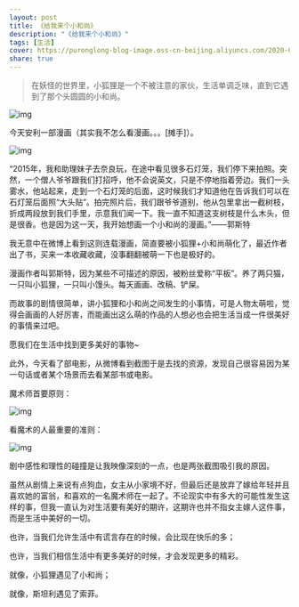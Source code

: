 ```yaml
---
layout: post
title: 《给我来个小和尚》
description: "《给我来个小和尚》"
tags: [生活]
cover: https://puronglong-blog-image.oss-cn-beijing.aliyuncs.com/2020-03-04-054354.jpg
share: true
---
```


> 在妖怪的世界里，小狐狸是一个不被注意的家伙，生活单调乏味，直到它遇到了那个头圆圆的小和尚。

![img](https://puronglong-blog-image.oss-cn-beijing.aliyuncs.com/2020-03-04-054354.jpg)

<!-- more -->

今天安利一部漫画（其实我不怎么看漫画。。。[摊手]）。

![img](https://puronglong-blog-image.oss-cn-beijing.aliyuncs.com/2020-03-04-054857.jpg)

“2015年，我和助理妹子去奈良玩，在途中看见很多石灯笼，我们停下来拍照。突然，一个僧人爷爷跟我们打招呼，他不会说英文，只是不停地指着旁边。我们一头雾水，他站起来，走到一个石灯笼的后面，这时候我们才知道他在告诉我们可以在石灯笼后面照“大头贴”。拍完照片后，我们跟爷爷道别，他从包里拿出一截树枝，折成两段放到我们手里，示意我们闻一下。我一直不知道这支树枝是什么木头，但是很香。也是因为这一天，我开始想画一个小和尚的漫画。”——郭斯特

我无意中在微博上看到这则连载漫画，简直要被小狐狸+小和尚萌化了，最近作者出了书，买来一本收藏收藏，没事翻翻被萌一下也是极好的。

漫画作者叫郭斯特，因为某些不可描述的原因，被粉丝爱称“平板”。养了两只猫，一只叫小狐狸，一只叫小馒头。每天画画、改稿、铲屎。

而故事的剧情很简单，讲小狐狸和小和尚之间发生的小事情，可是人物太萌啦，觉得会画画的人好厉害，而能画出这么萌的作品的人想必也会把生活当成一件很美好的事情来过吧。

愿我们在生活中找到更多美好的事物~

此外，今天看了部电影，从微博看到截图于是去找的资源，发现自己很容易因为某一句话或者某个场景而去看某部书或电影。

魔术师首要原则：

![img](https://puronglong-blog-image.oss-cn-beijing.aliyuncs.com/2020-03-04-1.jpg)

看魔术的人最重要的准则：

![img](https://puronglong-blog-image.oss-cn-beijing.aliyuncs.com/2020-03-04-2.jpg)

剧中感性和理性的碰撞是让我映像深刻的一点，也是两张截图吸引我的原因。

虽然从剧情上来说有点狗血，女主从小家境不好，但最后还是放弃了嫁给年轻并且喜欢她的富翁，和喜欢的一名魔术师在一起了。不论现实中有多大的可能性发生这样的事，但我一直认为对生活要有美好的期许，这期许也并不指女主嫁人这件事，而是生活中美好的一切。

也许，当我们允许生活中有谎言存在的时候，会比现在快乐的多；

也许，当我们相信生活中有更多美好的时候，才会发现更多的精彩。

就像，小狐狸遇见了小和尚；

就像，斯坦利遇见了索菲。